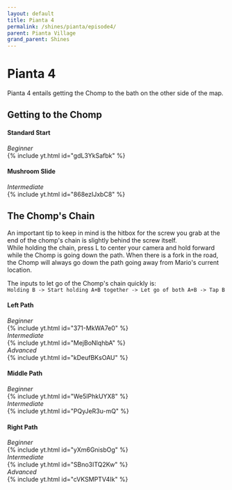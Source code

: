 ```yaml
---
layout: default 
title: Pianta 4
permalink: /shines/pianta/episode4/
parent: Pianta Village
grand_parent: Shines
---
```

# Pianta 4 
Pianta 4 entails getting the Chomp to the bath on the other side of the map.  

## Getting to the Chomp  
#### Standard Start  
*Beginner*  
{% include yt.html id="gdL3YkSafbk" %}  
#### Mushroom Slide  
*Intermediate*  
{% include yt.html id="868ezIJxbC8" %}  

## The Chomp's Chain  
An important tip to keep in mind is the hitbox for the screw you grab at the end of the chomp's chain is slightly behind the screw itself.  
While holding the chain, press L to center your camera and hold forward while the Chomp is going down the path. When there is a fork in the road, the Chomp will always go down the path going away from Mario's current location.  

The inputs to let go of the Chomp's chain quickly is:  
`Holding B -> Start holding A+B together -> Let go of both A+B -> Tap B`  

#### Left Path  
*Beginner*  
{% include yt.html id="371-MkWA7e0" %}  
*Intermediate*  
{% include yt.html id="MejBoNIqhbA" %}  
*Advanced*  
{% include yt.html id="kDeufBKsOAU" %}  

#### Middle Path  
*Beginner*  
{% include yt.html id="We5lPhkUYX8" %}  
*Intermediate*  
{% include yt.html id="PQyJeR3u-mQ" %}  

#### Right Path   
*Beginner*  
{% include yt.html id="yXm6GnisbOg" %}  
*Intermediate*  
{% include yt.html id="SBno3ITQ2Kw" %}  
*Advanced*  
{% include yt.html id="cVKSMPTV4Ik" %}  
